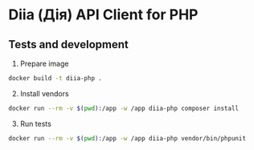 # Diia (Дія) API Client for PHP

## Tests and development
1. Prepare image
```bash
docker build -t diia-php .
```
2. Install vendors
```bash
docker run --rm -v $(pwd):/app -w /app diia-php composer install
```
3. Run tests
```bash
docker run --rm -v $(pwd):/app -w /app diia-php vendor/bin/phpunit
```